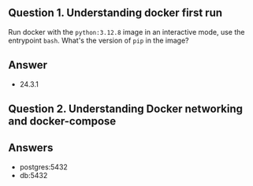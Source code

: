 ## Question 1. Understanding docker first run 

Run docker with the `python:3.12.8` image in an interactive mode, use the entrypoint `bash`.
What's the version of `pip` in the image?

## Answer 
- 24.3.1

## Question 2. Understanding Docker networking and docker-compose

## Answers

- postgres:5432
- db:5432
